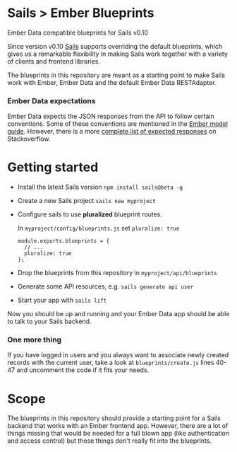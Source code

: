 Sails > Ember Blueprints
======================

Ember Data compatible blueprints for Sails v0.10


Since version v0.10 [Sails](http://beta.sailsjs.org/) supports overriding the default blueprints, which gives us a remarkable flexibility in making Sails work together with a variety of clients and frontend libraries.

The blueprints in this repository are meant as a starting point to make Sails work with Ember, Ember Data and the default Ember Data RESTAdapter.


### Ember Data expectations

Ember Data expects the JSON responses from the API to follow certain conventions. 
Some of these conventions are mentioned in the [Ember model guide](http://emberjs.com/guides/models/connecting-to-an-http-server/).
However, there is a more [complete list of expected responses](https://stackoverflow.com/questions/14922623/what-is-the-complete-list-of-expected-json-responses-for-ds-restadapter) on Stackoverflow.



# Getting started


* Install the latest Sails version `npm install sails@beta -g`
* Create a new Sails project `sails new myproject`
* Configure sails to use **pluralized** blueprint routes.

	In `myproject/config/blueprints.js` set `pluralize: true`


      module.exports.blueprints = {
        // ...
        pluralize: true
      };



* Drop the blueprints from this repository in `myproject/api/blueprints`
* Generate some API resources, e.g. `sails generate api user`
* Start your app with `sails lift`


Now you should be up and running and your Ember Data app should be able to talk to your Sails backend.


### One more thing

If you have logged in users and you always want to associate newly created records with the current user, take a look at `blueprints/create.js` lines 40-47 and uncomment the code if it fits your needs.


# Scope

The blueprints in this repository should provide a starting point for a Sails backend that works with an Ember frontend app. However, there are a lot of things missing that would be needed for a full blown app (like authentication and access control) but these things don't really fit into the blueprints.
